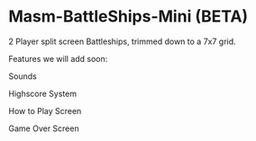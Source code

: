 # Masm-BattleShips-Mini (BETA)
2 Player split screen Battleships, trimmed down to a 7x7 grid.

Features we will add soon:

Sounds

Highscore System

How to Play Screen

Game Over Screen
